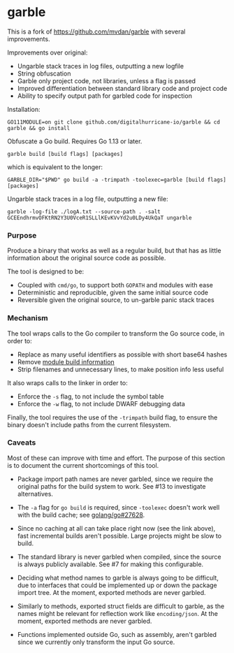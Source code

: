 # garble

This is a fork of https://github.com/mvdan/garble with several improvements.

Improvements over original:

- Ungarble stack traces in log files, outputting a new logfile
- String obfuscation
- Garble only project code, not libraries, unless a flag is passed
- Improved differentiation between standard library code and project code
- Ability to specify output path for garbled code for inspection

Installation:

	GO111MODULE=on git clone github.com/digitalhurricane-io/garble && cd garble && go install

Obfuscate a Go build. Requires Go 1.13 or later.

	garble build [build flags] [packages]

which is equivalent to the longer:

	GARBLE_DIR="$PWD" go build -a -trimpath -toolexec=garble [build flags] [packages]

Ungarble stack traces in a log file, outputting a new file:

    garble -log-file ./logA.txt --source-path . -salt GCEEndhrmvOFKtRN2Y3U0VceR1SLLlKEvKVvYd2u0LDy4UkQaT ungarble

### Purpose

Produce a binary that works as well as a regular build, but that has as little
information about the original source code as possible.

The tool is designed to be:

* Coupled with `cmd/go`, to support both `GOPATH` and modules with ease
* Deterministic and reproducible, given the same initial source code
* Reversible given the original source, to un-garble panic stack traces

### Mechanism

The tool wraps calls to the Go compiler to transform the Go source code, in
order to:

* Replace as many useful identifiers as possible with short base64 hashes
* Remove [module build information](https://golang.org/pkg/runtime/debug/#ReadBuildInfo)
* Strip filenames and unnecessary lines, to make position info less useful

It also wraps calls to the linker in order to:

* Enforce the `-s` flag, to not include the symbol table
* Enforce the `-w` flag, to not include DWARF debugging data

Finally, the tool requires the use of the `-trimpath` build flag, to ensure the
binary doesn't include paths from the current filesystem.

### Caveats

Most of these can improve with time and effort. The purpose of this section is
to document the current shortcomings of this tool.

* Package import path names are never garbled, since we require the original
  paths for the build system to work. See #13 to investigate alternatives.

* The `-a` flag for `go build` is required, since `-toolexec` doesn't work well
  with the build cache; see [golang/go#27628](https://github.com/golang/go/issues/27628).

* Since no caching at all can take place right now (see the link above), fast
  incremental builds aren't possible. Large projects might be slow to build.

* The standard library is never garbled when compiled, since the source is
  always publicly available. See #7 for making this configurable.

* Deciding what method names to garble is always going to be difficult, due to
  interfaces that could be implemented up or down the package import tree. At
  the moment, exported methods are never garbled.

* Similarly to methods, exported struct fields are difficult to garble, as the
  names might be relevant for reflection work like `encoding/json`. At the
  moment, exported methods are never garbled.

* Functions implemented outside Go, such as assembly, aren't garbled since we
  currently only transform the input Go source.
